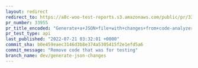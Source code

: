 ```yaml
---
layout: redirect
redirect_to: https://a8c-woo-test-reports.s3.amazonaws.com/public/pr/33955/api/index.html
pr_number: 33955
pr_title_encoded: "Generate+a+JSON+file+with+changes+from+code-analyzer"
pr_test_type: api
last_published: "2022-07-21 03:32:01 +0000"
commit_sha: b0e459eaec3146d3b8e374a5305415f2e1efd5a6
commit_message: "Remove code that was for testing"
branch_name: dev/generate-json-changes
---
```

